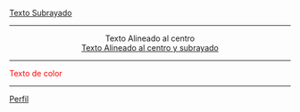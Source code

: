 <ins> Texto Subrayado </ins>
***
<center> Texto Alineado al centro </center>
<center><ins> Texto Alineado al centro y subrayado </ins></center>

***
<p style="color:red"> Texto de color </p>

***
<a href="https://github.com/ProyectosPersonales2013" target="_blank">Perfil</a>